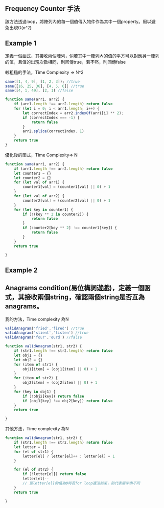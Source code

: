 ## Frequency Counter 手法

該方法透過loop，將陣列內的每一個值傳入物件作為其中一個property。用以避免出現O(n^2)

## Example 1

定義一個函式，其接收兩個陣列，倘若其中一陣列內的值的平方可以對應另一陣列的值，且值的出現次數相同，則回傳true，若不然，則回傳false

較粗糙的手法，Time Complexity => N^2

``` js
same([1, 4, 9], [1, 2, 3]); //true
same([16, 25, 36], [4, 5, 6]) //true
same([4, 1, 49], [2, 1) //false
```

``` js
function same(arr1, arr2) {
    if (arr1.length !== arr2.length) return false
    for (let i = 0; i < arr1.length; i++) {
        let correctIndex = arr2.indexOf(arr1[i] ** 2);
        if (correctIndex === -1) {
            return false
        }
        arr2.splice(correctIndex, 1)
    }
    return true
}
```

優化後的函式，Time Complexity=> N

``` js
function same(arr1, arr2) {
    if (arr1.length !== arr2.length) return false
    let counter1 = {}
    let counter2 = {}
    for (let val of arr1) {
        counter1[val] = (counter1[val] || 0) + 1
    }
    for (let val of arr2) {
        counter2[val] = (counter2[val] || 0) + 1
    }
    for (let key in counter1) {
        if (!(key ** 2 in counter2)) {
            return false
        }
        if (counter2[key ** 2] !== counter1[key]) {
            return false
        }
    }
    return true

}
```

## Example 2

## Anagrams condition(易位構詞遊戲)，定義一個函式，其接收兩個string，確認兩個string是否互為anagrams。

我的方法，Time complexity 為N

```js
validAnagram('fried','fired') //true
validAnagram('slient','listen') //true
validAnagram('four','ourd') //false
```

``` js
function validAnagram(str1, str2) {
    if (str1.length !== str2.length) return false
    let obj1 = {}
    let obj2 = {}
    for (item of str1) {
        obj1[item] = (obj1[item] || 0) + 1
    }
    for (item of str2) {
        obj2[item] = (obj2[item] || 0) + 1
    }
    for (key in obj1) {
        if (!obj2[key]) return false
        if (obj1[key] !== obj2[key]) return false
    }
    return true

}
```

其他方法，Time complexity 為N

``` js
function validAnagram(str1, str2) {
    if (str1.length !== str2.length) return false
    let letter = {}
    for (el of str1) {
        letter[el] ? letter[el]++ : letter[el] = 1
    }

    for (el of str2) {
        if (!letter[el]) return false
        letter[el]--
        // 當letter[el]的值為0時若for loop還沒結束，則代表兩字串不同
    }
    return true

}
```
